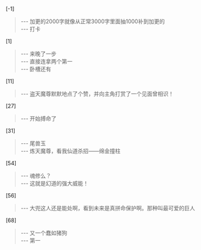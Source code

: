 
[-1] 
>--- 加更的2000字就像从正常3000字里面抽1000补到加更的<br>
>--- 打卡<br>

[1] 
>--- 来晚了一步<br>
>--- 直接连拿两个第一<br>
>--- 卧槽还有<br>

[11] 
>--- 盗天魔尊默默地点了个赞，并向主角打赏了一个见面曾相识！<br>

[27] 
>--- 开始搏命了<br>

[31] 
>--- 尾兽玉<br>
>--- 炼天魔尊，看我仙道杀招——绵金撞柱<br>

[54] 
>--- 魂修么？<br>
>--- 这就是幻道的强大威能！<br>

[56] 
>--- 大兜这人还是能处啊，看到未来是真拼命保护啊。那种叫最可爱的巨人<br>

[68] 
>--- 又一个蠢如猪狗<br>
>--- 第一<br>
